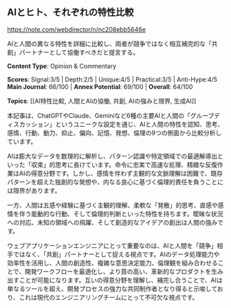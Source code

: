 ## AIとヒト、それぞれの特性比較

https://note.com/webdirector/n/nc208ebb5646e

AIと人間の異なる特性を詳細に比較し、両者が競争ではなく相互補完的な「共創」パートナーとして協働すべきだと提言する。

**Content Type**: Opinion & Commentary

**Scores**: Signal:3/5 | Depth:2/5 | Unique:4/5 | Practical:3/5 | Anti-Hype:4/5
**Main Journal**: 66/100 | **Annex Potential**: 69/100 | **Overall**: 64/100

**Topics**: [[AI特性比較, 人間とAIの協働, 共創, AIの強みと限界, 生成AI]]

本記事は、ChatGPTやClaude、Geminiなど6種の主要AIと人間の「グループディスカッション」というユニークな設定を通じ、AIと人間の特性を認知、思考、感情、行動、動力、抑止、偏向、記憶、発想、倫理の9つの側面から比較分析しています。

AIは膨大なデータを数理的に解析し、パターン認識や特定領域での最適解導出といった「収束」的思考に長けています。命令に忠実で高速な処理、精緻な反復作業はAIの得意分野です。しかし、感情を伴わず主観的な文脈理解は困難で、既存パターンを超えた独創的な発想や、内なる良心に基づく倫理的責任を負うことには限界があります。

一方、人間は五感や経験に基づく主観的理解、柔軟な「発散」的思考、直感や感情を伴う能動的な行動、そして倫理的判断といった特性を持ちます。曖昧な状況への対応、未知の領域への飛躍、そして創造的なアイデアの創出は人間の強みです。

ウェブアプリケーションエンジニアにとって重要なのは、AIと人間を「競争」相手ではなく、「共創」パートナーとして捉える視点です。AIのデータ処理能力や効率性を活用し、人間の創造性、複雑な意思決定能力、倫理観を組み合わせることで、開発ワークフローを最適化し、より質の高い、革新的なプロダクトを生み出すことが可能になります。互いの得意分野を理解し、補完し合うことで、AIは単なるツールを超え、開発プロセスの強力な共同制作者となり得ると示唆しており、これは現代のエンジニアリングチームにとって不可欠な視点です。